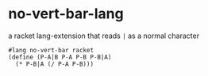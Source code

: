 no-vert-bar-lang
===
a racket lang-extension that reads `|` as a normal character

```racket
#lang no-vert-bar racket
(define (P-A|B P-A P-B P-B|A)
  (* P-B|A (/ P-A P-B)))
```
